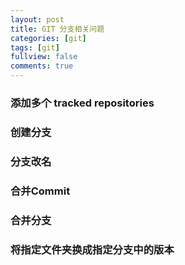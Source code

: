 ```yaml
---
layout: post
title: GIT 分支相关问题
categories: [git]
tags: [git]
fullview: false
comments: true
---
```


### 添加多个 tracked repositories

### 创建分支

### 分支改名

### 合并Commit

### 合并分支

### 将指定文件夹换成指定分支中的版本


